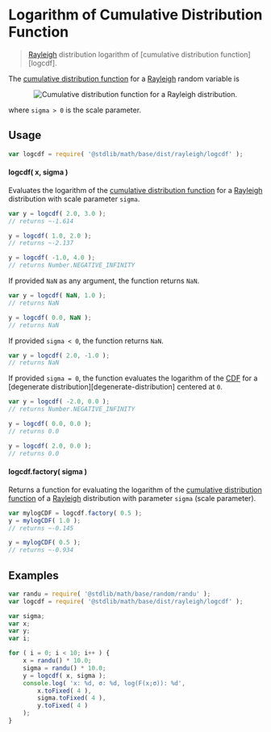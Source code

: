 # Logarithm of Cumulative Distribution Function

> [Rayleigh][rayleigh] distribution logarithm of [cumulative distribution function][logcdf].

<section class="intro">

The [cumulative distribution function][cdf] for a [Rayleigh][rayleigh] random variable is

<!-- <equation class="equation" label="eq:cdf" align="center" raw="F(x;\sigma) = \begin{cases}
0 &amp; \text{ for } x < 0 \\
1 - e^{-x^2/2\sigma^2} &amp; \text{ for } x \ge 0
\end{cases}" alt="Cumulative distribution function for a Rayleigh distribution."> -->

<div class="equation" align="center" data-raw-text="F(x;\sigma) = \begin{cases}
0 &amp; \text{ for } x < 0 \\
1 - e^{-x^2/2\sigma^2} &amp; \text{ for } x \ge 0
\end{cases}" data-equation="eq:cdf">
    <img src="" alt="Cumulative distribution function for a Rayleigh distribution.">
    <br>
</div>

<!-- </equation -->

where `sigma > 0` is the scale parameter.

</section>

<!-- /.intro -->

<section class="usage">

## Usage
``` javascript
var logcdf = require( '@stdlib/math/base/dist/rayleigh/logcdf' );
```

#### logcdf( x, sigma )

Evaluates the logarithm of the [cumulative distribution function][cdf] for a [Rayleigh][rayleigh] distribution with scale parameter `sigma`.

``` javascript
var y = logcdf( 2.0, 3.0 );
// returns ~-1.614

y = logcdf( 1.0, 2.0 );
// returns ~-2.137

y = logcdf( -1.0, 4.0 );
// returns Number.NEGATIVE_INFINITY
```

If provided `NaN` as any argument, the function returns `NaN`.

``` javascript
var y = logcdf( NaN, 1.0 );
// returns NaN

y = logcdf( 0.0, NaN );
// returns NaN
```

If provided `sigma < 0`, the function returns `NaN`.

``` javascript
var y = logcdf( 2.0, -1.0 );
// returns NaN
```

If provided `sigma = 0`, the function evaluates the logarithm of the [CDF][cdf] for a [degenerate distribution][degenerate-distribution] centered at `0`.

``` javascript
var y = logcdf( -2.0, 0.0 );
// returns Number.NEGATIVE_INFINITY

y = logcdf( 0.0, 0.0 );
// returns 0.0

y = logcdf( 2.0, 0.0 );
// returns 0.0
```

#### logcdf.factory( sigma )

Returns a function for evaluating the logarithm of the [cumulative distribution function][cdf] of a [Rayleigh][rayleigh] distribution with parameter `sigma` (scale parameter).

``` javascript
var mylogCDF = logcdf.factory( 0.5 );
y = mylogCDF( 1.0 );
// returns ~-0.145

y = mylogCDF( 0.5 );
// returns ~-0.934
```

</section>

<!-- /.usage -->

<section class="examples">

## Examples

``` javascript
var randu = require( '@stdlib/math/base/random/randu' );
var logcdf = require( '@stdlib/math/base/dist/rayleigh/logcdf' );

var sigma;
var x;
var y;
var i;

for ( i = 0; i < 10; i++ ) {
    x = randu() * 10.0;
    sigma = randu() * 10.0;
    y = logcdf( x, sigma );
    console.log( 'x: %d, σ: %d, log(F(x;σ)): %d',
        x.toFixed( 4 ),
        sigma.toFixed( 4 ),
        y.toFixed( 4 )
    );
}
```

</section>

<!-- /.examples -->


<section class="links">

[cdf]: https://en.wikipedia.org/wiki/Cumulative_distribution_function
[rayleigh]: https://en.wikipedia.org/wiki/Rayleigh_distribution

</section>

<!-- /.links -->
